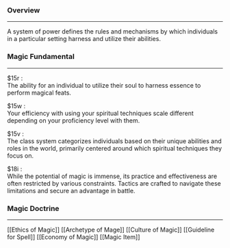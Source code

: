 ### Overview  
___  
  A system of power defines the rules and mechanisms by which individuals in a particular setting harness and utilize their abilities.  
  
### Magic Fundamental  
---  
$15r :  
The ability for an individual to utilize their soul to harness essence to perform magical feats.  
  
$15w :  
Your efficiency with using your spiritual techniques scale different depending on your proficiency level with them.  
  
$15v :  
The class system categorizes individuals based on their unique abilities and roles in the world, primarily centered around which spiritual techniques they focus on.  
  
$18i :  
While the potential of magic is immense, its practice and effectiveness are often restricted by various constraints. Tactics are crafted to navigate these limitations and secure an advantage in battle.  
  
  
### Magic Doctrine  
---
[[Ethics of Magic]]
[[Archetype of Mage]]
[[Culture of Magic]]
[[Guideline for Spell]]
[[Economy of Magic]]
[[Magic Item]]